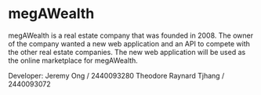 # megAWealth

megAWealth is a real estate company that was founded in 2008. The owner of the company wanted a new web application and an API to compete with the other real estate companies. The new web application will be used as the online marketplace for megAWealth.

Developer:
Jeremy Ong / 2440093280
Theodore Raynard Tjhang / 2440093072
